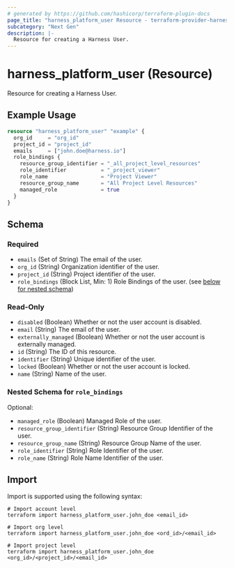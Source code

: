 ```yaml
---
# generated by https://github.com/hashicorp/terraform-plugin-docs
page_title: "harness_platform_user Resource - terraform-provider-harness"
subcategory: "Next Gen"
description: |-
  Resource for creating a Harness User.
---
```


# harness_platform_user (Resource)

Resource for creating a Harness User.

## Example Usage

```terraform
resource "harness_platform_user" "example" {
  org_id     = "org_id"
  project_id = "project_id"
  emails     = ["john.doe@harness.io"]
  role_bindings {
    resource_group_identifier = "_all_project_level_resources"
    role_identifier           = "_project_viewer"
    role_name                 = "Project Viewer"
    resource_group_name       = "All Project Level Resources"
    managed_role              = true
  }
}
```

<!-- schema generated by tfplugindocs -->
## Schema

### Required

- `emails` (Set of String) The email of the user.
- `org_id` (String) Organization identifier of the user.
- `project_id` (String) Project identifier of the user.
- `role_bindings` (Block List, Min: 1) Role Bindings of the user. (see [below for nested schema](#nestedblock--role_bindings))

### Read-Only

- `disabled` (Boolean) Whether or not the user account is disabled.
- `email` (String) The email of the user.
- `externally_managed` (Boolean) Whether or not the user account is externally managed.
- `id` (String) The ID of this resource.
- `identifier` (String) Unique identifier of the user.
- `locked` (Boolean) Whether or not the user account is locked.
- `name` (String) Name of the user.

<a id="nestedblock--role_bindings"></a>
### Nested Schema for `role_bindings`

Optional:

- `managed_role` (Boolean) Managed Role of the user.
- `resource_group_identifier` (String) Resource Group Identifier of the user.
- `resource_group_name` (String) Resource Group Name of the user.
- `role_identifier` (String) Role Identifier of the user.
- `role_name` (String) Role Name Identifier of the user.

## Import

Import is supported using the following syntax:

```shell
# Import account level
terraform import harness_platform_user.john_doe <email_id>

# Import org level 
terraform import harness_platform_user.john_doe <ord_id>/<email_id>

# Import project level
terraform import harness_platform_user.john_doe <org_id>/<project_id>/<email_id>
```
